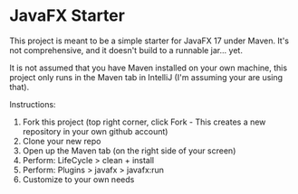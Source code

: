 # JavaFX Starter

This project is meant to be a simple starter for JavaFX 17 under Maven. 
It's not comprehensive, and it doesn't build to a runnable jar... yet.

It is not assumed that you have Maven installed on your own machine,
this project only runs in the Maven tab in IntelliJ (I'm assuming your are using that).

Instructions:

1. Fork this project (top right corner, click Fork - This creates a new 
   repository in your own github account)
2. Clone your new repo
3. Open up the Maven tab (on the right side of your screen)
4. Perform: LifeCycle > clean + install
5. Perform: Plugins > javafx > javafx:run
6. Customize to your own needs